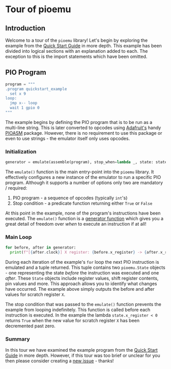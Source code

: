 # Tour of pioemu

## Introduction
Welcome to a tour of the `pioemu` library! Let's begin by exploring the example from the
[Quick Start Guide](./Quick%20Start%20Guide.md) in more depth. This example has been divided into
logical sections with an explanation added to each. The exception to this is the import statements
which have been omitted.


## PIO Program
```python
program = """
.program quickstart_example
  set x 9
loop:
  jmp x-- loop
  wait 1 gpio 0
"""
```

The example begins by defining the PIO program that is to be run as a multi-line string. This is
later converted to opcodes using [Adafruit's](https://www.adafruit.com) handy
[PIOASM](https://github.com/adafruit/Adafruit_CircuitPython_PIOASM) package. However, there is no
requirement to use this package or even to use strings - the emulator itself only uses opcodes.


### Initialization
```python
generator = emulate(assemble(program), stop_when=lambda _, state: state.x_register < 0)
```

The `emulate()` function is the main entry-point into the `pioemu` library. It effectively
configures a new instance of the emulator to run a specific PIO program. Although it supports a
number of options only two are mandatory / required:

1. PIO program - a sequence of opcodes (typically `int`'s)
2. Stop condition - a predicate function returning either `True` or `False`

At this point in the example, none of the program's instructions have been executed. The
`emulate()` function is a [generator function](https://wiki.python.org/moin/Generators) which gives
you a great detail of freedom over *when* to execute an instruction if at all!


### Main Loop
```python
for before, after in generator:
  print(f"[{after.clock}] X register: {before.x_register} -> {after.x_register}")
```

During each iteration of the example's `for` loop the next PIO instruction is emulated and a tuple
returned. This tuple contains two `pioemu.State` objects - one representing the state *before* the
instruction was executed and one *after*. These `State` objects include register values, shift
register contents, pin values and more. This approach allows you to identify what changes have
occurred. The example above simply outputs the before and after values for scratch register `X`.

The stop condition that was passed to the `emulate()` function prevents the example from looping
indefinitely. This function is called before each instruction is executed. In the example the lambda
`state.x_register < 0` returns `True` when the new value for scratch register `X` has been
decremented past zero.


### Summary
In this tour we have examined the example program from the [Quick Start Guide](./Quick%20Start%20Guide.md)
in more depth. However, if this tour was too brief or unclear for you then please consider creating
a [new issue](https://github.com/NathanY3G/rp2040-pio-emulator/issues) - thanks!
